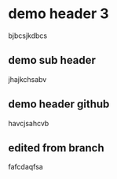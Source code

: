 # demo header 3
bjbcsjkdbcs

## demo sub header 
jhajkchsabv

## demo header github
havcjsahcvb

## edited from branch
fafcdaqfsa
